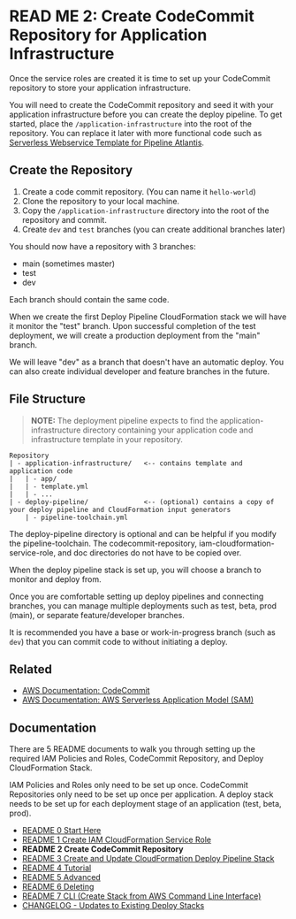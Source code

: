 # READ ME 2: Create CodeCommit Repository for Application Infrastructure

Once the service roles are created it is time to set up your CodeCommit repository to store your application infrastructure.

You will need to create the CodeCommit repository and seed it with your application infrastructure before you can create the deploy pipeline. To get started, place the `/application-infrastructure` into the root of the repository. You can replace it later with more functional code such as [Serverless Webservice Template for Pipeline Atlantis](https://github.com/chadkluck/serverless-webservice-template-for-pipeline-atlantis).

## Create the Repository

1. Create a code commit repository. (You can name it `hello-world`)
2. Clone the repository to your local machine.
3. Copy the `/application-infrastructure` directory into the root of the repository and commit.
4. Create `dev` and `test` branches (you can create additional branches later)

You should now have a repository with 3 branches:

- main (sometimes master)
- test
- dev

Each branch should contain the same code.

When we create the first Deploy Pipeline CloudFormation stack we will have it monitor the "test" branch. Upon successful completion of the test deployment, we will create a production deployment from the "main" branch.

We will leave "dev" as a branch that doesn't have an automatic deploy. You can also create individual developer and feature branches in the future.

## File Structure

> **NOTE:** The deployment pipeline expects to find the application-infrastructure directory containing your application code and infrastructure template in your repository. 

```
Repository
| - application-infrastructure/   <-- contains template and application code
|   | - app/
|   | - template.yml
|   | - ...
| - deploy-pipeline/              <-- (optional) contains a copy of your deploy pipeline and CloudFormation input generators
    | - pipeline-toolchain.yml
```

The deploy-pipeline directory is optional and can be helpful if you modify the pipeline-toolchain. The codecommit-repository, iam-cloudformation-service-role, and doc directories do not have to be copied over.

When the deploy pipeline stack is set up, you will choose a branch to monitor and deploy from.

Once you are comfortable setting up deploy pipelines and connecting branches, you can manage multiple deployments such as test, beta, prod (main), or separate feature/developer branches.

It is recommended you have a base or work-in-progress branch (such as `dev`) that you can commit code to without initiating a deploy.

## Related

- [AWS Documentation: CodeCommit ](https://docs.aws.amazon.com/codecommit/latest/userguide/welcome.html)
- [AWS Documentation: AWS Serverless Application Model (SAM)](https://docs.aws.amazon.com/serverless-application-model/latest/developerguide/what-is-sam.html)

## Documentation

There are 5 README documents to walk you through setting up the required IAM Policies and Roles, CodeCommit Repository, and Deploy CloudFormation Stack. 

IAM Policies and Roles only need to be set up once. CodeCommit Repositories only need to be set up once per application. A deploy stack needs to be set up for each deployment stage of an application (test, beta, prod).

- [README 0 Start Here](./README-0-Start-Here.md)
- [README 1 Create IAM CloudFormation Service Role](./README-1-IAM-CloudFormation-Service_Role.md)
- **README 2 Create CodeCommit Repository**
- [README 3 Create and Update CloudFormation Deploy Pipeline Stack](./README-3-CloudFormation-Deploy-Stack.md)
- [README 4 Tutorial](./README-4-Tutorial.md)
- [README 5 Advanced](./README-5-Advanced.md)
- [README 6 Deleting](./README-6-Deleting.md)
- [README 7 CLI (Create Stack from AWS Command Line Interface)](./README-7-CLI.md)
- [CHANGELOG - Updates to Existing Deploy Stacks](../CHANGELOG.md)

